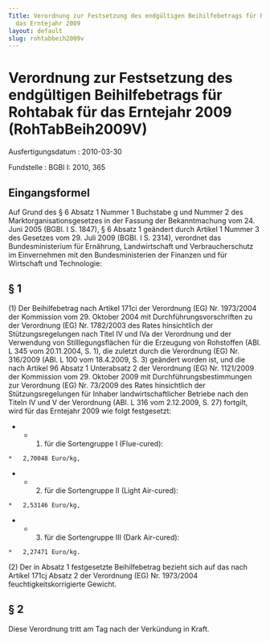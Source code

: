```yaml
---
Title: Verordnung zur Festsetzung des endgültigen Beihilfebetrags für Rohtabak für
  das Erntejahr 2009
layout: default
slug: rohtabbeih2009v
---
```


# Verordnung zur Festsetzung des endgültigen Beihilfebetrags für Rohtabak für das Erntejahr 2009 (RohTabBeih2009V)

Ausfertigungsdatum
:   2010-03-30

Fundstelle
:   BGBl I: 2010, 365


## Eingangsformel

Auf Grund des § 6 Absatz 1 Nummer 1 Buchstabe g und Nummer 2 des
Marktorganisationsgesetzes in der Fassung der Bekanntmachung vom 24.
Juni 2005 (BGBl. I S. 1847), § 6 Absatz 1 geändert durch Artikel 1
Nummer 3 des Gesetzes vom 29. Juli 2009 (BGBl. I S. 2314), verordnet
das Bundesministerium für Ernährung, Landwirtschaft und
Verbraucherschutz im Einvernehmen mit den Bundesministerien der
Finanzen und für Wirtschaft und Technologie:


## § 1

(1) Der Beihilfebetrag nach Artikel 171ci der Verordnung (EG) Nr.
1973/2004 der Kommission vom 29. Oktober 2004 mit
Durchführungsvorschriften zu der Verordnung (EG) Nr. 1782/2003 des
Rates hinsichtlich der Stützungsregelungen nach Titel IV und IVa der
Verordnung und der Verwendung von Stilllegungsflächen für die
Erzeugung von Rohstoffen (ABl. L 345 vom 20.11.2004, S. 1), die
zuletzt durch die Verordnung (EG) Nr. 316/2009 (ABl. L 100 vom
18\.4.2009, S. 3) geändert worden ist, und die nach Artikel 96 Absatz 1
Unterabsatz 2 der Verordnung (EG) Nr. 1121/2009 der Kommission vom 29.
Oktober 2009 mit Durchführungsbestimmungen zur Verordnung (EG) Nr.
73/2009 des Rates hinsichtlich der Stützungsregelungen für Inhaber
landwirtschaftlicher Betriebe nach den Titeln IV und V der Verordnung
(ABl. L 316 vom 2.12.2009, S. 27) fortgilt, wird für das Erntejahr
2009 wie folgt festgesetzt:

*    *   1. für die Sortengruppe I (Flue-cured):

    *   2,70048 Euro/kg,


*    *   2. für die Sortengruppe II (Light Air-cured):

    *   2,53146 Euro/kg,


*    *   3. für die Sortengruppe III (Dark Air-cured):

    *   2,27471 Euro/kg.




(2) Der in Absatz 1 festgesetzte Beihilfebetrag bezieht sich auf das
nach Artikel 171cj Absatz 2 der Verordnung (EG) Nr. 1973/2004
feuchtigkeitskorrigierte Gewicht.


## § 2

Diese Verordnung tritt am Tag nach der Verkündung in Kraft.

